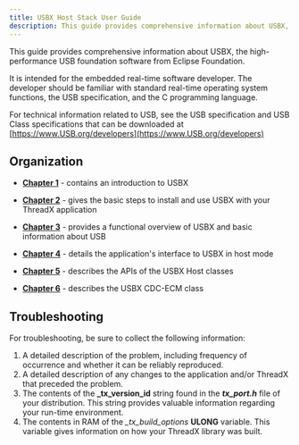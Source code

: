 ```yaml
---
title: USBX Host Stack User Guide
description: This guide provides comprehensive information about USBX, the high-performance USB foundation software from Eclipse Foundation.
---
```


This guide provides comprehensive information about USBX, the high-performance USB foundation software from Eclipse Foundation.

It is intended for the embedded real-time software developer. The developer should be familiar with standard real-time operating system functions, the USB specification, and the C programming language.

For technical information related to USB, see the USB specification and USB Class specifications that can be downloaded at [https://www.USB.org/developers](https://www.USB.org/developers)

## Organization

- [**Chapter 1**](../usbx-host-stack-1) - contains an introduction to USBX

- [**Chapter 2**](../usbx-host-stack-2) - gives the basic steps to install and use USBX with your ThreadX application

- [**Chapter 3**](../usbx-host-stack-3) - provides a functional overview of USBX and basic information about USB

- [**Chapter 4**](../usbx-host-stack-4) - details the application's interface to USBX in host mode

- [**Chapter 5**](../usbx-host-stack-5) - describes the APIs of the USBX Host classes

- [**Chapter 6**](../usbx-host-stack-6) - describes the USBX CDC-ECM class

## Troubleshooting

For troubleshooting, be sure to collect the following information:

1. A detailed description of the problem, including frequency of occurrence and whether it can be reliably reproduced.
2. A detailed description of any changes to the application and/or ThreadX that preceded the problem.
3. The contents of the **_tx_version_id** string found in the ***tx_port.h*** file of your distribution. This string provides valuable information regarding your run-time environment.
4. The contents in RAM of the *_tx_build_options* **ULONG** variable. This variable gives information on how your ThreadX library was built.
